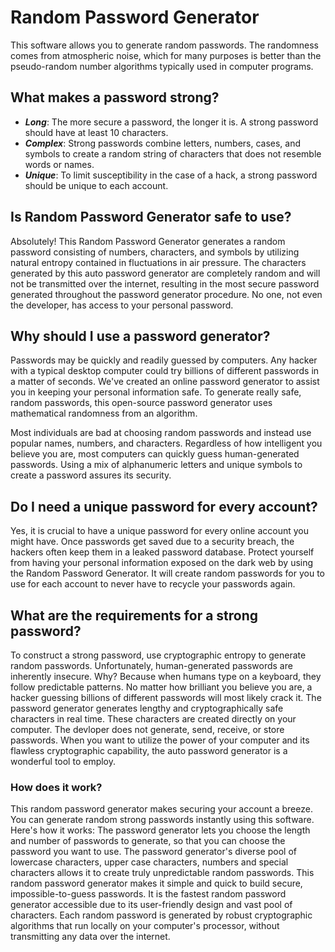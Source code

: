 # Random Password Generator
This software allows you to generate random passwords. The randomness comes from atmospheric noise, which for many purposes is better than the pseudo-random number algorithms typically used in computer programs.

## What makes a password strong?
* _**Long**_: The more secure a password, the longer it is. A strong password should have at least 10 characters.
* _**Complex**_: Strong passwords combine letters, numbers, cases, and symbols to create a random string of characters that does not resemble words or names.
* _**Unique**_: To limit susceptibility in the case of a hack, a strong password should be unique to each account.

## Is Random Password Generator safe to use?
Absolutely! This Random Password Generator generates a random password consisting of numbers, characters, and symbols by utilizing natural entropy contained in fluctuations in air pressure. The characters generated by this auto password generator are completely random and will not be transmitted over the internet, resulting in the most secure password generated throughout the password generator procedure. No one, not even the developer, has access to your personal password.

## Why should I use a password generator?
Passwords may be quickly and readily guessed by computers. Any hacker with a typical desktop computer could try billions of different passwords in a matter of seconds. We've created an online password generator to assist you in keeping your personal information safe. To generate really safe, random passwords, this open-source password generator uses mathematical randomness from an algorithm.

Most individuals are bad at choosing random passwords and instead use popular names, numbers, and characters. Regardless of how intelligent you believe you are, most computers can quickly guess human-generated passwords. Using a mix of alphanumeric letters and unique symbols to create a password assures its security.

## Do I need a unique password for every account?
Yes, it is crucial to have a unique password for every online account you might have. Once passwords get saved due to a security breach, the hackers often keep them in a leaked password database. Protect yourself from having your personal information exposed on the dark web by using the Random Password Generator. It will create random passwords for you to use for each account to never have to recycle your passwords again.

## What are the requirements for a strong password?
To construct a strong password, use cryptographic entropy to generate random passwords. Unfortunately, human-generated passwords are inherently insecure. Why? Because when humans type on a keyboard, they follow predictable patterns. No matter how brilliant you believe you are, a hacker guessing billions of different passwords will most likely crack it. The password generator generates lengthy and cryptographically safe characters in real time. These characters are created directly on your computer. The devloper does not generate, send, receive, or store passwords. When you want to utilize the power of your computer and its flawless cryptographic capability, the auto password generator is a wonderful tool to employ.

### How does it work?
This random password generator makes securing your account a breeze. You can generate random strong passwords instantly using this software. Here's how it works:
The password generator lets you choose the length and number of passwords to generate, so that you can choose the password you want to use.
The password generator's diverse pool of lowercase characters, upper case characters, numbers and special characters allows it to create truly unpredictable random passwords.
This random password generator makes it simple and quick to build secure, impossible-to-guess passwords. It is the fastest random password generator accessible due to its user-friendly design and vast pool of characters.
Each random password is generated by robust cryptographic algorithms that run locally on your computer's processor, without transmitting any data over the internet.
